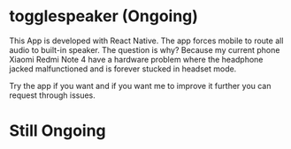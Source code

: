 # togglespeaker (Ongoing)

This App is developed with React Native. The app forces mobile to route all audio to built-in speaker.
The question is why? Because my current phone Xiaomi Redmi Note 4 have a hardware problem where the headphone jacked malfunctioned and is forever stucked in headset mode.

Try the app if you want and if you want me to improve it further you can request through issues.

# Still Ongoing
